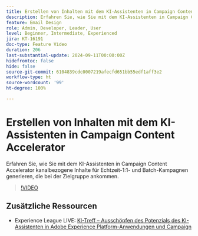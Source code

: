 ```yaml
---
title: Erstellen von Inhalten mit dem KI-Assistenten in Campaign Content Accelerator
description: Erfahren Sie, wie Sie mit dem KI-Assistenten in Campaign Content Accelerator kanalbezogene Inhalte für Echtzeit-1:1- und Batch-Kampagnen generieren, die bei der Zielgruppe ankommen.
feature: Email Design
role: Admin, Developer, Leader, User
level: Beginner, Intermediate, Experienced
jira: KT-16191
doc-type: Feature Video
duration: 206
last-substantial-update: 2024-09-11T00:00:00Z
hidefromtoc: false
hide: false
source-git-commit: 6104839cdc0007219afecfd651bb55edf1aff3e2
workflow-type: ht
source-wordcount: '99'
ht-degree: 100%

---
```



# Erstellen von Inhalten mit dem KI-Assistenten in Campaign Content Accelerator

Erfahren Sie, wie Sie mit dem KI-Assistenten in Campaign Content Accelerator kanalbezogene Inhalte für Echtzeit-1:1- und Batch-Kampagnen generieren, die bei der Zielgruppe ankommen.

>[!VIDEO](https://video.tv.adobe.com/v/3433569/?learn=on)

## Zusätzliche Ressourcen

* Experience League LIVE: [KI-Treff – Ausschöpfen des Potenzials des KI-Assistenten in Adobe Experience Platform-Anwendungen und Campaign](https://experienceleague.adobe.com/de/docs/events/experience-league-live-recordings/episodes/exl-live-episode-09-26-24)
